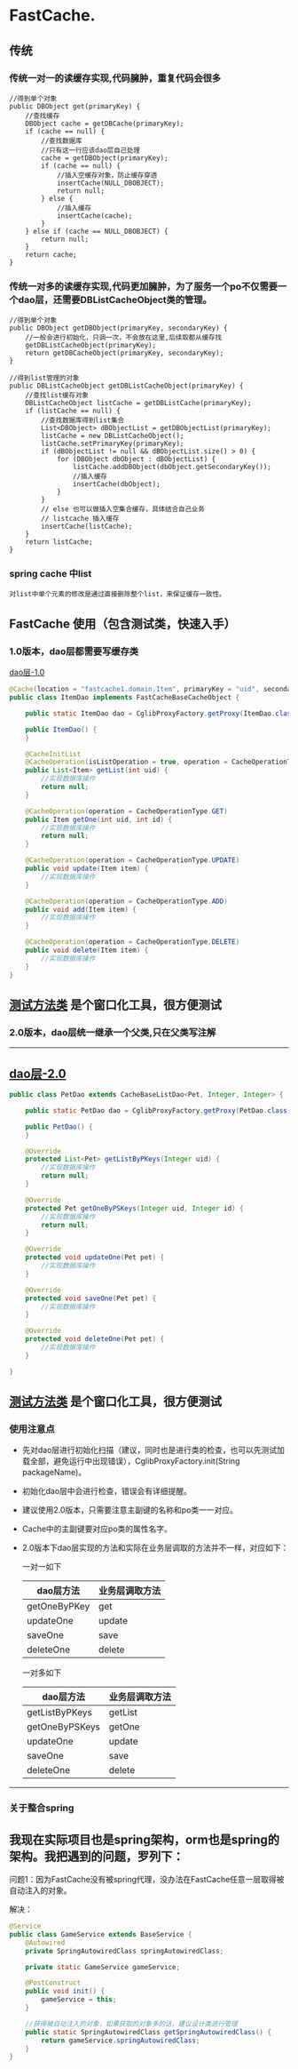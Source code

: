 # FastCache.

## 传统

### 传统一对一的读缓存实现,代码臃肿，重复代码会很多
```
//得到单个对象
public DBObject get(primaryKey) {
    //查找缓存
    DBObject cache = getDBCache(primaryKey);
    if (cache == null) {
        //查找数据库
        //只有这一行应该dao层自己处理
        cache = getDBObject(primaryKey);
        if (cache == null) {
            //插入空缓存对象，防止缓存穿透
            insertCache(NULL_DBOBJECT);
            return null;
        } else {
            //插入缓存
            insertCache(cache);
        }
    } else if (cache == NULL_DBOBJECT) {
        return null;
    }
    return cache;
}
```
### 传统一对多的读缓存实现,代码更加臃肿，为了服务一个po不仅需要一个dao层，还需要DBListCacheObject类的管理。
```
//得到单个对象
public DBObject getDBObject(primaryKey, secondaryKey) {
    //一般会进行初始化，只调一次，不会放在这里,后续取都从缓存找
    getDBListCacheObject(primaryKey);
    return getDBCacheObject(primaryKey, secondaryKey);
}

//得到list管理的对象
public DBListCacheObject getDBListCacheObject(primaryKey) {
    //查找list缓存对象
    DBListCacheObject listCache = getDBListCache(primaryKey);
    if (listCache == null) {
        //查找数据库得到list集合
        List<DBObject> dBObjectList = getDBObjectList(primaryKey);
        listCache = new DBListCacheObject();
        listCache.setPrimaryKey(primaryKey);
        if (dBObjectList != null && dBObjectList.size() > 0) {
            for (DBObject dbObject : dBObjectList) {
                listCache.addDBObject(dbObject.getSecondaryKey());
                //插入缓存
                insertCache(dbObject);
            }
        }
        // else 也可以做插入空集合缓存，具体结合自己业务
        // listcache 插入缓存
        insertCache(listCache);
    }
    return listCache;
}
```

### spring cache 中list
```
对list中单个元素的修改是通过直接删除整个list，来保证缓存一致性。
```

## FastCache 使用（包含测试类，快速入手）
### 1.0版本，dao层都需要写缓存类
[dao层-1.0](src/test/java/fastcache1/dao)
```java
@Cache(location = "fastcache1.domain.Item", primaryKey = "uid", secondaryKey = "id")
public class ItemDao implements FastCacheBaseCacheObject {

    public static ItemDao dao = CglibProxyFactory.getProxy(ItemDao.class);

    public ItemDao() {
    }

    @CacheInitList
    @CacheOperation(isListOperation = true, operation = CacheOperationType.GET)
    public List<Item> getList(int uid) {
        //实现数据库操作
        return null;
    }

    @CacheOperation(operation = CacheOperationType.GET)
    public Item getOne(int uid, int id) {
        //实现数据库操作
        return null;
    }

    @CacheOperation(operation = CacheOperationType.UPDATE)
    public void update(Item item) {
        //实现数据库操作
    }

    @CacheOperation(operation = CacheOperationType.ADD)
    public void add(Item item) {
        //实现数据库操作
    }

    @CacheOperation(operation = CacheOperationType.DELETE)
    public void delete(Item item) {
        //实现数据库操作
    }
}
```
[测试方法类](src/test/java/fastcache1/Test1.java) 是个窗口化工具，很方便测试
---
### 2.0版本，dao层统一继承一个父类,只在父类写注解
---
[dao层-2.0](src/test/java/fastcache2/dao)
---
```java
public class PetDao extends CacheBaseListDao<Pet, Integer, Integer> {

    public static PetDao dao = CglibProxyFactory.getProxy(PetDao.class);

    public PetDao() {
    }

    @Override
    protected List<Pet> getListByPKeys(Integer uid) {
        //实现数据库操作
        return null;
    }

    @Override
    protected Pet getOneByPSKeys(Integer uid, Integer id) {
        //实现数据库操作
        return null;
    }

    @Override
    protected void updateOne(Pet pet) {
        //实现数据库操作
    }

    @Override
    protected void saveOne(Pet pet) {
        //实现数据库操作
    }

    @Override
    protected void deleteOne(Pet pet) {
        //实现数据库操作
    }

}
```
[测试方法类](src/test/java/fastcache2/Test2.java) 是个窗口化工具，很方便测试
---
### 使用注意点
* 先对dao层进行初始化扫描（建议，同时也是进行类的检查，也可以先测试加载全部，避免运行中出现错误），CglibProxyFactory.init(String packageName)。
* 初始化dao层中会进行检查，错误会有详细提醒。
* 建议使用2.0版本，只需要注意主副键的名称和po类一一对应。
* Cache中的主副键要对应po类的属性名字。
* 2.0版本下dao层实现的方法和实际在业务层调取的方法并不一样，对应如下：

    一对一如下
    
    |  dao层方法  |   业务层调取方法   |
    |  ----  |  ----  |
    |  getOneByPKey   |   get   |
    |  updateOne   |   update   |
    |  saveOne   |   save   |
    |  deleteOne   |   delete   |
    
    一对多如下
    
    |  dao层方法  |   业务层调取方法   |
    |  ----  |  ----  |
    |  getListByPKeys   |   getList   |
    |  getOneByPSKeys   |   getOne   |
    |  updateOne   |   update   |
    |  saveOne   |   save   |
    |  deleteOne   |   delete   |
---

### 关于整合spring
我现在实际项目也是spring架构，orm也是spring的架构。我把遇到的问题，罗列下：
---
问题1：因为FastCache没有被spring代理，没办法在FastCache任意一层取得被自动注入的对象。

解决：
```java
@Service
public class GameService extends BaseService {
    @Autowired
    private SpringAutowiredClass springAutowiredClass;

    private static GameService gameService;

    @PostConstruct
    public void init() {
        gameService = this;
    }

    //获得被自动注入的对象，如果获取的对象多的话，建议设计类进行管理
    public static SpringAutowiredClass getSpringAutowiredClass() {
        return gameService.springAutowiredClass;
    }
}
```